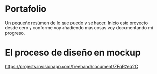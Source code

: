 # Portafolio

Un pequeño resúmen de lo que puedo y sé hacer.  Inicio este proyecto desde cero y conforme voy añadiendo más cosas voy documentando mi progreso.

# El proceso de diseño en mockup 

https://projects.invisionapp.com/freehand/document/ZFqR2eq2C

